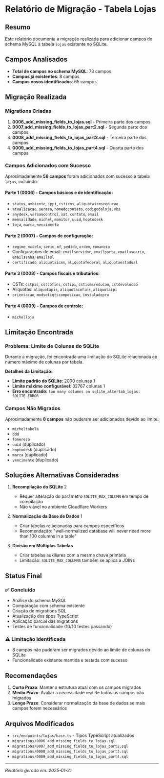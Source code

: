 # Relatório de Migração - Tabela Lojas

## Resumo
Este relatório documenta a migração realizada para adicionar campos do schema MySQL à tabela `lojas` existente no SQLite.

## Campos Analisados
- **Total de campos no schema MySQL**: 73 campos
- **Campos já existentes**: 8 campos
- **Campos novos identificados**: 65 campos

## Migração Realizada

### Migrations Criadas
1. **0006_add_missing_fields_to_lojas.sql** - Primeira parte dos campos
2. **0007_add_missing_fields_to_lojas_part2.sql** - Segunda parte dos campos  
3. **0008_add_missing_fields_to_lojas_part3.sql** - Terceira parte dos campos
4. **0009_add_missing_fields_to_lojas_part4.sql** - Quarta parte dos campos

### Campos Adicionados com Sucesso
Aproximadamente **56 campos** foram adicionados com sucesso à tabela `lojas`, incluindo:

#### Parte 1 (0006) - Campos básicos e de identificação:
- `status`, `ambiente`, `ippt`, `csticms`, `aliquotaicmsreducao`
- `atualizacao`, `serasa`, `nomedocontato`, `codigodaloja`, `obs`
- `anydesk`, `versaocontrol`, `sat`, `contato`, `email`
- `mensalidade`, `michel`, `monitor`, `uuid`, `hoptodesk`
- `loja`, `marca`, `vencimento`

#### Parte 2 (0007) - Campos de configuração:
- `regime`, `modelo`, `serie`, `nf`, `pedido`, `ordem`, `romaneio`
- Configurações de email: `emailservidor`, `emailporta`, `emailusuario`, `emailsenha`, `emailssl`
- `certificado`, `aliquotaicms`, `aliquotafederal`, `aliquotaestadual`

#### Parte 3 (0008) - Campos fiscais e tributários:
- CSTs: `cstpis`, `cstcofins`, `cstipi`, `csticmsreducao`, `cstdevolucao`
- Alíquotas: `aliquotapis`, `aliquotacofins`, `aliquotaipi`
- `orientacao`, `modsetiqtscomposicao`, `instaladopro`

#### Parte 4 (0009) - Campos de controle:
- `michelloja`

## Limitação Encontrada

### Problema: Limite de Colunas do SQLite
Durante a migração, foi encontrada uma limitação do SQLite relacionada ao número máximo de colunas por tabela.

**Detalhes da Limitação:**
- **Limite padrão do SQLite**: 2000 colunas <mcreference link="https://www.sqlite.org/limits.html" index="1">1</mcreference>
- **Limite máximo configurável**: 32767 colunas <mcreference link="https://www.sqlite.org/limits.html" index="1">1</mcreference>
- **Erro encontrado**: `too many columns on sqlite_altertab_lojas: SQLITE_ERROR`

### Campos Não Migrados
Aproximadamente **8 campos** não puderam ser adicionados devido ao limite:
- `micheltabela`
- `ddd`
- `foneresp`
- `uuid` (duplicado)
- `hoptodesk` (duplicado)
- `marca` (duplicado)
- `vencimento` (duplicado)

## Soluções Alternativas Consideradas

1. **Recompilação do SQLite** <mcreference link="https://dba.stackexchange.com/questions/221508/how-to-increase-column-limit-of-a-table-in-sqlite" index="2">2</mcreference>
   - Requer alteração do parâmetro `SQLITE_MAX_COLUMN` em tempo de compilação
   - Não viável no ambiente Cloudflare Workers

2. **Normalização da Base de Dados** <mcreference link="https://www.sqlite.org/limits.html" index="1">1</mcreference>
   - Criar tabelas relacionadas para campos específicos
   - Recomendação: "well-normalized database will never need more than 100 columns in a table"

3. **Divisão em Múltiplas Tabelas**
   - Criar tabelas auxiliares com a mesma chave primária
   - Limitação: `SQLITE_MAX_COLUMNS` também se aplica a JOINs

## Status Final

### ✅ Concluído
- Análise do schema MySQL
- Comparação com schema existente
- Criação de migrations SQL
- Atualização dos tipos TypeScript
- Aplicação parcial das migrations
- Testes de funcionalidade (10/10 testes passando)

### ⚠️ Limitação Identificada
- 8 campos não puderam ser migrados devido ao limite de colunas do SQLite
- Funcionalidade existente mantida e testada com sucesso

## Recomendações

1. **Curto Prazo**: Manter a estrutura atual com os campos migrados
2. **Médio Prazo**: Avaliar a necessidade real de todos os campos não migrados
3. **Longo Prazo**: Considerar normalização da base de dados se mais campos forem necessários

## Arquivos Modificados

- `src/endpoints/lojas/base.ts` - Tipos TypeScript atualizados
- `migrations/0006_add_missing_fields_to_lojas.sql`
- `migrations/0007_add_missing_fields_to_lojas_part2.sql`
- `migrations/0008_add_missing_fields_to_lojas_part3.sql`
- `migrations/0009_add_missing_fields_to_lojas_part4.sql`

---
*Relatório gerado em: 2025-01-21*